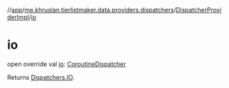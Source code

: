 //[app](../../../index.md)/[me.khruslan.tierlistmaker.data.providers.dispatchers](../index.md)/[DispatcherProviderImpl](index.md)/[io](io.md)

# io

open override val [io](io.md): [CoroutineDispatcher](https://kotlinlang.org/api/kotlinx.coroutines/kotlinx-coroutines-core/kotlinx.coroutines/-coroutine-dispatcher/index.html)

Returns [Dispatchers.IO](https://kotlinlang.org/api/kotlinx.coroutines/kotlinx-coroutines-core/kotlinx.coroutines/-dispatchers/-i-o.html).
